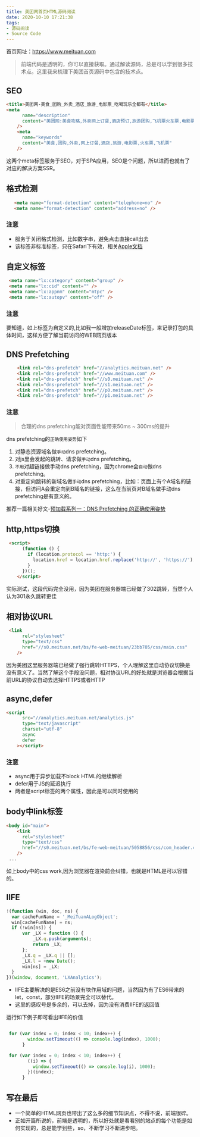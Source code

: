 ```yaml
---
title: 美团网首页HTML源码阅读
date: 2020-10-10 17:21:38
tags:
- 源码阅读
- Source Code
---
```


首页网址：https://www.meituan.com

> 前端代码是透明的，你可以直接获取。通过解读源码，总是可以学到很多技术点。这里我来梳理下美团首页源码中包含的技术点。

## SEO

```html
<title>美团网-美食_团购_外卖_酒店_旅游_电影票_吃喝玩乐全都有</title>
<meta
      name="description"
      content="美团网:美食攻略,外卖网上订餐,酒店预订,旅游团购,飞机票火车票,电影票,ktv团购吃喝玩乐全都有!店铺信息查询,商家评分/评价一站式生活服务网站"
    />
    <meta
      name="keywords"
      content="美食,团购,外卖,网上订餐,酒店,旅游,电影票,火车票,飞机票"
    />
```

这两个meta标签服务于SEO，对于SPA应用，SEO是个问题，所以进而也就有了对应的解决方案SSR。

## 格式检测

```html
   <meta name="format-detection" content="telephone=no" />
   <meta name="format-detection" content="address=no" />
```

### 注意
- 服务于关闭格式检测，比如数字串，避免点击直接call出去
- 该标签非标准标签，只在Safari下有效，相关[Apple文档](https://developer.apple.com/library/archive/documentation/AppleApplications/Reference/SafariHTMLRef/Articles/MetaTags.html#//apple_ref/doc/uid/TP40008193-SW1)

## 自定义标签
```html
 <meta name="lx:category" content="group" />
 <meta name="lx:cid" content="" />
 <meta name="lx:appnm" content="mtpc" />
 <meta name="lx:autopv" content="off" />
```
### 注意
要知道，如上标签为自定义的,比如我一般增加releaseDate标签，来记录打包的具体时间，这样方便了解当前访问的WEB网页版本

## DNS Prefetching

```html
    <link rel="dns-prefetch" href="//analytics.meituan.net" />
    <link rel="dns-prefetch" href="//www.meituan.com" />
    <link rel="dns-prefetch" href="//s0.meituan.net" />
    <link rel="dns-prefetch" href="//s1.meituan.net" />
    <link rel="dns-prefetch" href="//p0.meituan.net" />
    <link rel="dns-prefetch" href="//p1.meituan.net" />
```
### 注意
> 合理的dns prefetching能对页面性能带来50ms ~ 300ms的提升

dns prefetching的`正确使用姿势`如下

1. 对静态资源域名做`手动`dns prefetching。
2. 对js里会发起的跳转、请求做`手动`dns prefetching。
3. `不用`对超链接做手动dns prefetching，因为chrome会`自动`做dns prefetching。
4. 对重定向跳转的新域名做`手动`dns prefetching，比如：页面上有个A域名的链接，但访问A会重定向到B域名的链接，这么在当前页对B域名做手动dns prefetching是有意义的。

推荐一篇相关好文-[预加载系列一：DNS Prefetching 的正确使用姿势](https://tech.youzan.com/dns-prefetching)

## http,https切换

```html
 <script>
      (function () {
        if (location.protocol == 'http:') {
          location.href = location.href.replace('http://', 'https://');
        }
      })();
    </script>

```
 
实际测试，这段代码完全没用，因为美团在服务器端已经做了302跳转，当然个人认为301永久跳转更佳

## 相对协议URL

```html
 <link
      rel="stylesheet"
      type="text/css"
      href="//s0.meituan.net/bs/fe-web-meituan/23bb705/css/main.css"
    />
```

因为美团这里服务器端已经做了强行跳转HTTPS，个人理解这里自动协议切换是没有意义了。当然了解这个手段没问题，相对协议URL的好处就是浏览器会根据当前URL的协议自动去选择HTTPS或者HTTP


## async,defer

```html
<script
      src="//analytics.meituan.net/analytics.js"
      type="text/javascript"
      charset="utf-8"
      async
      defer
    ></script>
```

### 注意
- async用于异步加载不block HTML的继续解析
- defer用于JS的延迟执行
- 两者是script标签的两个属性，因此是可以同时使用的


## body中link标签

```html
<body id="main">
    <link
      rel="stylesheet"
      type="text/css"
      href="//s0.meituan.net/bs/fe-web-meituan/5058856/css/com_header.css"
    />
 ...
```

如上body中的css work,因为浏览器在渲染前会纠错，也就是HTML是可以容错的。

## IIFE

```javascript
!(function (win, doc, ns) {
  var cacheFunName = '_MeiTuanALogObject';
  win[cacheFunName] = ns;
  if (!win[ns]) {
      var _LX = function () {
          _LX.q.push(arguments);
          return _LX;
      };
      _LX.q = _LX.q || [];
      _LX.l = +new Date();
      win[ns] = _LX;
  }
})(window, document, 'LXAnalytics');
```

- IIFE主要解决的是ES6之前没有块作用域的问题，当然因为有了ES6带来的let，const，部分IIFE的场景完全可以替代。
- 这里的感叹号是多余的，可以去掉，因为没有消费IIFE的返回值

运行如下例子即可看出IIFE的价值

```javascript

 for (var index = 0; index < 10; index++) {
        window.setTimeout(() => console.log(index), 1000);
      }

 for (var index = 0; index < 10; index++) {
        ((i) => {
          window.setTimeout(() => console.log(i), 1000);
        })(index);
      }

```


## 写在最后
- 一个简单的HTML网页也带出了这么多的细节知识点，不得不说，前端很碎。
- 正如开篇所说的，前端是透明的，所以好处就是看看别的站点的每个功能是如何实现的，总是能学到些，so，不断学习不断进步吧。


